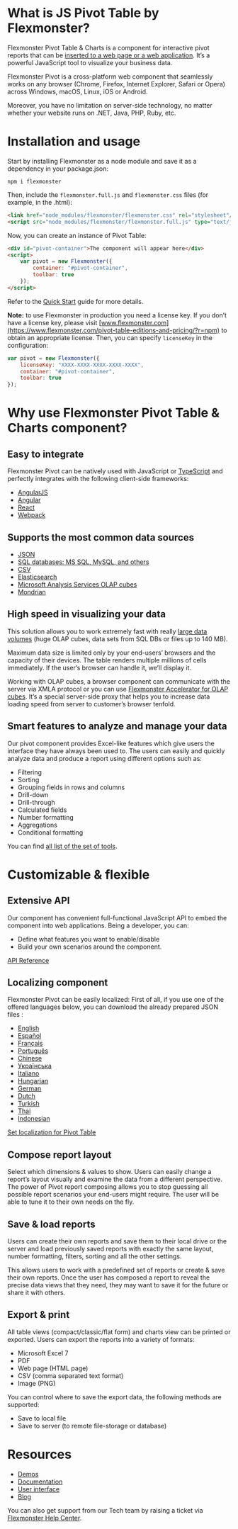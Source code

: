 
# What is JS Pivot Table by Flexmonster?

Flexmonster Pivot Table & Charts is a component for interactive pivot reports that can be [inserted to a web page or a web application](https://www.flexmonster.com/demos/pivot-table-js/?r=npm). It’s a powerful JavaScript tool to visualize your business data.

Flexmonster Pivot is a cross-platform web component that seamlessly works on any browser (Chrome, Firefox, Internet Explorer, Safari or Opera) across Windows, macOS, Linux, iOS or Android. 

Moreover, you have no limitation on server-side technology, no matter whether your website runs on .NET, Java, PHP, Ruby, etc.

# Installation and usage
Start by installing Flexmonster as a node module and save it as a dependency in your package.json:
```
npm i flexmonster
```

Then, include the `flexmonster.full.js` and `flexmonster.css` files (for example, in the .html):
```html
<link href="node_modules/flexmonster/flexmonster.css" rel="stylesheet"/>
<script src="node_modules/flexmonster/flexmonster.full.js" type="text/javascript"></script>
```

Now, you can create an instance of Pivot Table:
```html
<div id="pivot-сontainer">The component will appear here</div>
<script>
	var pivot = new Flexmonster({
		container: "#pivot-сontainer",
		toolbar: true
	});
</script>
```
Refer to the [Quick Start](https://www.flexmonster.com/doc/how-to-create-js-pivottable/?r=npm) guide for more details.

**Note:** to use Flexmonster in production you need a license key. If you don’t have a license key, please visit [www.flexmonster.com](https://www.flexmonster.com/pivot-table-editions-and-pricing/?r=npm) to obtain an appropriate license. Then, you can specify `licenseKey` in the configuration:
```js
var pivot = new Flexmonster({
	licenseKey: "XXXX-XXXX-XXXX-XXXX-XXXX",
	container: "#pivot-сontainer",
	toolbar: true
});
```

# Why use Flexmonster Pivot Table & Charts component?

## Easy to integrate

Flexmonster Pivot can be natively used with JavaScript or [TypeScript](https://www.flexmonster.com/doc/integration-with-typescript/?r=npm) and perfectly integrates with the following client-side frameworks: 

- [AngularJS](https://www.flexmonster.com/doc/integration-with-angularjs/?r=npm)
- [Angular](https://www.flexmonster.com/doc/integration-with-angular/?r=npm)
- [React](https://www.flexmonster.com/doc/integration-with-react/?r=npm)
- [Webpack](https://www.flexmonster.com/doc/integration-with-webpack/?r=npm)

## Supports the most common data sources

- [JSON](https://www.flexmonster.com/doc/json-data-source/?r=npm)
- [SQL databases: MS SQL, MySQL, and others](https://www.flexmonster.com/doc/connect-to-relational-database/?r=npm)
- [CSV](https://www.flexmonster.com/doc/csv-data-source/?r=npm)
- [Elasticsearch](https://www.flexmonster.com/doc/connecting-to-elasticsearch/?r=npm)
- [Microsoft Analysis Services OLAP cubes](https://www.flexmonster.com/doc/connecting-to-microsoft-analysis-services/?r=npm)
- [Mondrian](https://www.flexmonster.com/doc/connecting-to-pentaho-mondrian/?r=npm)

## High speed in visualizing your data 

This solution allows you to work extremely fast with really [large data volumes](https://www.flexmonster.com/demos/?r=npm) (huge OLAP cubes, data sets from SQL DBs or files up to 140 MB).

Maximum data size is limited only by your end-users’ browsers and the capacity of their devices. The table renders multiple millions of cells immediately. If the user’s browser can handle it, we’ll display it.

Working with OLAP cubes, a browser component can communicate with the server via XMLA protocol or you can use [Flexmonster Accelerator for OLAP cubes](https://www.flexmonster.com/doc/getting-started-with-accelerator-ssas/?r=npm). It’s a special server-side proxy that helps you to increase data loading speed from server to customer’s browser tenfold.

## Smart features to analyze and manage your data

Our pivot component provides Excel-like features which give users the interface they have always been used to. The users can easily and quickly analyze data and produce a report using different options such as:

- Filtering
- Sorting
- Grouping fields in rows and columns
- Drill-down
- Drill-through
- Calculated fields
- Number formatting
- Aggregations
- Conditional formatting

You can find [all list of the set of tools](https://www.flexmonster.com/user-interface/?r=npm).

# Customizable & flexible
## Extensive API
  
Our component has convenient full-functional JavaScript API to embed the component into web applications. Being a developer, you can:
- Define what features you want to enable/disable
- Build your own scenarios around the component.

[API Reference](https://www.flexmonster.com/api/?r=npm)

## Localizing component
  
Flexmonster Pivot can be easily localized:
First of all, if you use one of the offered languages below, you can download the already prepared JSON files :

- [English](https://github.com/flexmonster/pivot-localizations/blob/master/en.json)
- [Español](https://github.com/flexmonster/pivot-localizations/blob/master/es.json)
- [Français](https://github.com/flexmonster/pivot-localizations/blob/master/fr.json)
- [Português](https://github.com/flexmonster/pivot-localizations/blob/master/pr.json)
- [Chinese](https://github.com/flexmonster/pivot-localizations/blob/master/ch.json)
- [Українська](https://github.com/flexmonster/pivot-localizations/blob/master/ua.json)
- [Italiano](https://github.com/flexmonster/pivot-localizations/blob/master/it.json)
- [Hungarian](https://github.com/flexmonster/pivot-localizations/blob/master/hu.json)
- [German](https://github.com/flexmonster/pivot-localizations/blob/master/de.json)
- [Dutch](https://github.com/flexmonster/pivot-localizations/blob/master/nl.json)
- [Turkish](https://github.com/flexmonster/pivot-localizations/blob/master/tr.json)
- [Thai](https://github.com/flexmonster/pivot-localizations/blob/master/th.json)
- [Indonesian](https://github.com/flexmonster/pivot-localizations/blob/master/id.json)

[Set localization for Pivot Table](https://www.flexmonster.com/doc/localizing-component/?r=npm)

## Compose report layout
Select which dimensions & values to show.
Users can easily change a report’s layout visually and examine the data from a different perspective. The power of Pivot report composing allows you to stop guessing all possible report scenarios your end-users might require. The user will be able to tune it to their own needs on the fly.

## Save & load reports
Users can create their own reports and save them to their local drive or the server and load previously saved reports with exactly the same layout, number formatting, filters, sorting and all the other settings.

This allows users to work with a predefined set of reports or create & save their own reports. Once the user has composed a report to reveal the precise data views that they need, they may want to save it for the future or share it with others.


## Export & print

All table views (compact/classic/flat form) and charts view can be printed or exported.
Users can export the reports into a variety of formats:

- Microsoft Excel 7
- PDF
- Web page (HTML page)
- CSV (comma separated text format)
- Image (PNG)   

You can control where to save the export data, the following methods are supported:

- Save to local file
- Save to server (to remote file-storage or database)

# Resources
- [Demos](https://www.flexmonster.com/demos/?r=npm)
- [Documentation](https://www.flexmonster.com/doc/?r=npm)
- [User interface](https://www.flexmonster.com/user-interface/?r=npm)
- [Blog](https://www.flexmonster.com/blog/?r=npm)

You can also get support from our Tech team by raising a ticket via [Flexmonster Help Center](http://www.flexmonster.com/help-center/?r=npm).